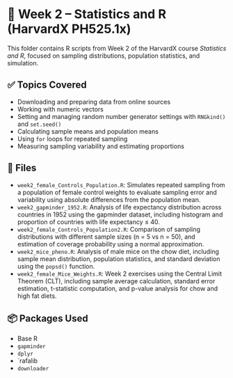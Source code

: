 # 📘 Week 2 – Statistics and R (HarvardX PH525.1x)

This folder contains R scripts from Week 2 of the HarvardX course *Statistics and R*, focused on sampling distributions, population statistics, and simulation.

## ✅ Topics Covered

- Downloading and preparing data from online sources
- Working with numeric vectors
- Setting and managing random number generator settings with `RNGkind()` and `set.seed()`
- Calculating sample means and population means
- Using `for` loops for repeated sampling
- Measuring sampling variability and estimating proportions

## 📁 Files

- `week2_female_Controls_Population.R`: Simulates repeated sampling from a population of female control weights to evaluate sampling error and variability using absolute differences from the population mean.
- `week2_gapminder_1952.R`: Analysis of life expectancy distribution across countries in 1952 using the gapminder dataset, including histogram and proportion of countries with life expectancy ≤ 40.
- `week2_female_Controls_Population2.R`: Comparison of sampling distributions with different sample sizes (n = 5 vs n = 50), and estimation of coverage probability using a normal approximation.
- `week2_mice_pheno.R`: Analysis of male mice on the chow diet, including sample mean distribution, population statistics, and standard deviation using the `popsd()` function.
- `week2_female_Mice_Weights.R`: Week 2 exercises using the Central Limit Theorem (CLT), including sample average calculation, standard error estimation, t-statistic computation, and p-value analysis for chow and high fat diets.

## 📦 Packages Used

- Base R
- `gapminder`
- `dplyr`
- `rafalib
- `downloader`
